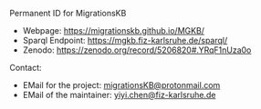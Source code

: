 Permanent ID for MigrationsKB
* Webpage: https://migrationskb.github.io/MGKB/
* Sparql Endpoint: https://mgkb.fiz-karlsruhe.de/sparql/
* Zenodo: https://zenodo.org/record/5206820#.YRqF1nUza0o

Contact: 
- EMail for the project: migrationsKB@protonmail.com
- EMail of the maintainer: yiyi.chen@fiz-karlsruhe.de
